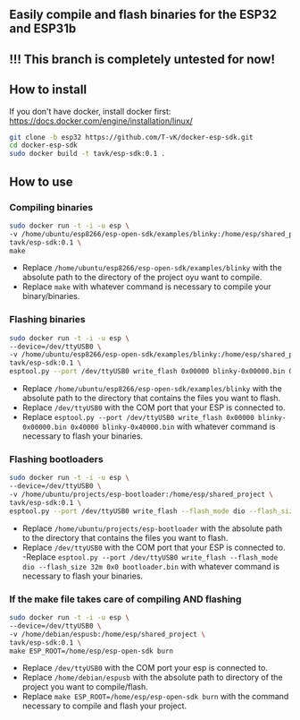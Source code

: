 ## Easily compile and flash binaries for the ESP32 and ESP31b

## !!! This branch is completely untested for now!

## How to install

If you don't have docker, install docker first: https://docs.docker.com/engine/installation/linux/

``` bash
git clone -b esp32 https://github.com/T-vK/docker-esp-sdk.git
cd docker-esp-sdk
sudo docker build -t tavk/esp-sdk:0.1 .
```

## How to use

### Compiling binaries

``` bash
sudo docker run -t -i -u esp \
-v /home/ubuntu/esp8266/esp-open-sdk/examples/blinky:/home/esp/shared_project \
tavk/esp-sdk:0.1 \
make
```

 - Replace `/home/ubuntu/esp8266/esp-open-sdk/examples/blinky` with the absolute path to the directory of the project oyu want to compile.
 - Replace `make` with whatever command is necessary to compile your binary/binaries.


### Flashing binaries

``` bash
sudo docker run -t -i -u esp \
--device=/dev/ttyUSB0 \
-v /home/ubuntu/esp8266/esp-open-sdk/examples/blinky:/home/esp/shared_project \
tavk/esp-sdk:0.1 \
esptool.py --port /dev/ttyUSB0 write_flash 0x00000 blinky-0x00000.bin 0x40000 blinky-0x40000.bin
```

 - Replace `/home/ubuntu/esp8266/esp-open-sdk/examples/blinky` with the absolute path to the directory that contains the files you want to flash.
 - Replace `/dev/ttyUSB0` with the COM port that your ESP is connected to.
 - Replace `esptool.py --port /dev/ttyUSB0 write_flash 0x00000 blinky-0x00000.bin 0x40000 blinky-0x40000.bin` with whatever command is necessary to flash your binaries.


### Flashing bootloaders

``` bash
sudo docker run -t -i -u esp \
--device=/dev/ttyUSB0 \
-v /home/ubuntu/projects/esp-bootloader:/home/esp/shared_project \
tavk/esp-sdk:0.1 \
esptool.py --port /dev/ttyUSB0 write_flash --flash_mode dio --flash_size 32m 0x0 bootloader.bin
```

 - Replace `/home/ubuntu/projects/esp-bootloader` with the absolute path to the directory that contains the files you want to flash.
 - Replace `/dev/ttyUSB0` with the COM port that your ESP is connected to.
 -Replace `esptool.py --port /dev/ttyUSB0 write_flash --flash_mode dio --flash_size 32m 0x0 bootloader.bin` with whatever command is necessary to flash your binaries.

### If the make file takes care of compiling AND flashing

``` bash
sudo docker run -t -i -u esp \
--device=/dev/ttyUSB0 \
-v /home/debian/espusb:/home/esp/shared_project \
tavk/esp-sdk:0.1 \
make ESP_ROOT=/home/esp/esp-open-sdk burn
```

 - Replace `/dev/ttyUSB0` with the COM port your esp is connected to.
 - Replace `/home/debian/espusb` with the absolute path to directory of the project you want to compile/flash.
 - Replace `make ESP_ROOT=/home/esp/esp-open-sdk burn` with the command necessary to compile and flash your project.
